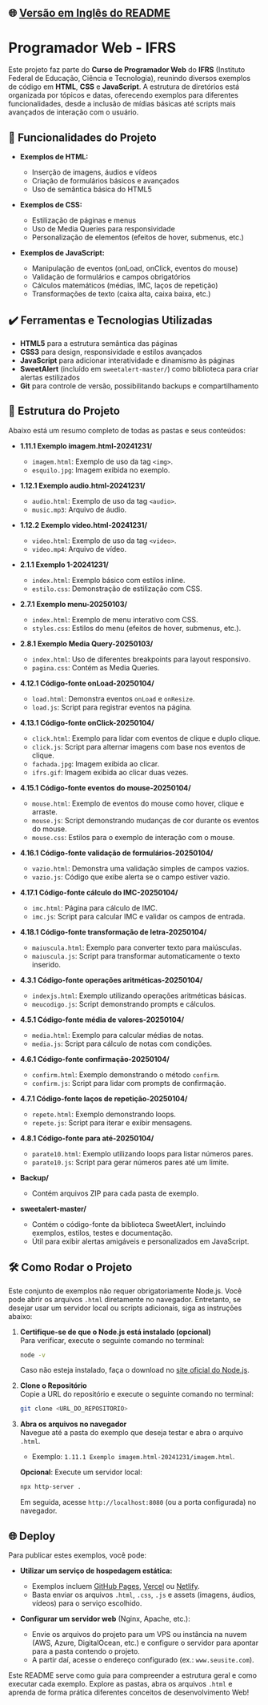 ## 🌐 [Versão em Inglês do README](README_EN.md)

# Programador Web - IFRS

Este projeto faz parte do **Curso de Programador Web** do **IFRS** (Instituto Federal de Educação, Ciência e Tecnologia), reunindo diversos exemplos de código em **HTML**, **CSS** e **JavaScript**. A estrutura de diretórios está organizada por tópicos e datas, oferecendo exemplos para diferentes funcionalidades, desde a inclusão de mídias básicas até scripts mais avançados de interação com o usuário.

## 🔨 Funcionalidades do Projeto

- **Exemplos de HTML:**

    - Inserção de imagens, áudios e vídeos
    - Criação de formulários básicos e avançados
    - Uso de semântica básica do HTML5

- **Exemplos de CSS:**

    - Estilização de páginas e menus
    - Uso de Media Queries para responsividade
    - Personalização de elementos (efeitos de hover, submenus, etc.)

- **Exemplos de JavaScript:**

    - Manipulação de eventos (onLoad, onClick, eventos do mouse)
    - Validação de formulários e campos obrigatórios
    - Cálculos matemáticos (médias, IMC, laços de repetição)
    - Transformações de texto (caixa alta, caixa baixa, etc.)

## ✔️ Ferramentas e Tecnologias Utilizadas

- **HTML5** para a estrutura semântica das páginas
- **CSS3** para design, responsividade e estilos avançados
- **JavaScript** para adicionar interatividade e dinamismo às páginas
- **SweetAlert** (incluído em `sweetalert-master/`) como biblioteca para criar alertas estilizados
- **Git** para controle de versão, possibilitando backups e compartilhamento

## 📁 Estrutura do Projeto

Abaixo está um resumo completo de todas as pastas e seus conteúdos:

- **1.11.1 Exemplo imagem.html-20241231/**
    - `imagem.html`: Exemplo de uso da tag `<img>`.
    - `esquilo.jpg`: Imagem exibida no exemplo.

- **1.12.1 Exemplo audio.html-20241231/**
    - `audio.html`: Exemplo de uso da tag `<audio>`.
    - `music.mp3`: Arquivo de áudio.

- **1.12.2 Exemplo video.html-20241231/**
    - `video.html`: Exemplo de uso da tag `<video>`.
    - `video.mp4`: Arquivo de vídeo.

- **2.1.1 Exemplo 1-20241231/**
    - `index.html`: Exemplo básico com estilos inline.
    - `estilo.css`: Demonstração de estilização com CSS.

- **2.7.1 Exemplo menu-20250103/**
    - `index.html`: Exemplo de menu interativo com CSS.
    - `styles.css`: Estilos do menu (efeitos de hover, submenus, etc.).

- **2.8.1 Exemplo Media Query-20250103/**
    - `index.html`: Uso de diferentes breakpoints para layout responsivo.
    - `pagina.css`: Contém as Media Queries.

- **4.12.1 Código-fonte onLoad-20250104/**
    - `load.html`: Demonstra eventos `onLoad` e `onResize`.
    - `load.js`: Script para registrar eventos na página.

- **4.13.1 Código-fonte onClick-20250104/**
    - `click.html`: Exemplo para lidar com eventos de clique e duplo clique.
    - `click.js`: Script para alternar imagens com base nos eventos de clique.
    - `fachada.jpg`: Imagem exibida ao clicar.
    - `ifrs.gif`: Imagem exibida ao clicar duas vezes.

- **4.15.1 Código-fonte eventos do mouse-20250104/**
    - `mouse.html`: Exemplo de eventos do mouse como hover, clique e arraste.
    - `mouse.js`: Script demonstrando mudanças de cor durante os eventos do mouse.
    - `mouse.css`: Estilos para o exemplo de interação com o mouse.

- **4.16.1 Código-fonte validação de formulários-20250104/**
    - `vazio.html`: Demonstra uma validação simples de campos vazios.
    - `vazio.js`: Código que exibe alerta se o campo estiver vazio.

- **4.17.1 Código-fonte cálculo do IMC-20250104/**
    - `imc.html`: Página para cálculo de IMC.
    - `imc.js`: Script para calcular IMC e validar os campos de entrada.

- **4.18.1 Código-fonte transformação de letra-20250104/**
    - `maiuscula.html`: Exemplo para converter texto para maiúsculas.
    - `maiuscula.js`: Script para transformar automaticamente o texto inserido.

- **4.3.1 Código-fonte operações aritméticas-20250104/**
    - `indexjs.html`: Exemplo utilizando operações aritméticas básicas.
    - `meucodigo.js`: Script demonstrando prompts e cálculos.

- **4.5.1 Código-fonte média de valores-20250104/**
    - `media.html`: Exemplo para calcular médias de notas.
    - `media.js`: Script para cálculo de notas com condições.

- **4.6.1 Código-fonte confirmação-20250104/**
    - `confirm.html`: Exemplo demonstrando o método `confirm`.
    - `confirm.js`: Script para lidar com prompts de confirmação.

- **4.7.1 Código-fonte laços de repetição-20250104/**
    - `repete.html`: Exemplo demonstrando loops.
    - `repete.js`: Script para iterar e exibir mensagens.

- **4.8.1 Código-fonte para até-20250104/**
    - `parate10.html`: Exemplo utilizando loops para listar números pares.
    - `parate10.js`: Script para gerar números pares até um limite.

- **Backup/**
    - Contém arquivos ZIP para cada pasta de exemplo.

- **sweetalert-master/**
    - Contém o código-fonte da biblioteca SweetAlert, incluindo exemplos, estilos, testes e documentação.
    - Útil para exibir alertas amigáveis e personalizados em JavaScript.

## 🛠️ Como Rodar o Projeto

Este conjunto de exemplos não requer obrigatoriamente Node.js. Você pode abrir os arquivos `.html` diretamente no navegador. Entretanto, se desejar usar um servidor local ou scripts adicionais, siga as instruções abaixo:

1. **Certifique-se de que o Node.js está instalado (opcional)**\
   Para verificar, execute o seguinte comando no terminal:

   ```bash
   node -v
   ```

   Caso não esteja instalado, faça o download no [site oficial do Node.js](https://nodejs.org/).

2. **Clone o Repositório**\
   Copie a URL do repositório e execute o seguinte comando no terminal:

   ```bash
   git clone <URL_DO_REPOSITORIO>
   ```

3. **Abra os arquivos no navegador**\
   Navegue até a pasta do exemplo que deseja testar e abra o arquivo `.html`.

    - Exemplo: `1.11.1 Exemplo imagem.html-20241231/imagem.html`.

   **Opcional**: Execute um servidor local:

   ```bash
   npx http-server .
   ```

   Em seguida, acesse `http://localhost:8080` (ou a porta configurada) no navegador.

## 🌐 Deploy

Para publicar estes exemplos, você pode:

- **Utilizar um serviço de hospedagem estática:**

    - Exemplos incluem [GitHub Pages](https://pages.github.com/), [Vercel](https://vercel.com/) ou [Netlify](https://www.netlify.com/).
    - Basta enviar os arquivos `.html`, `.css`, `.js` e assets (imagens, áudios, vídeos) para o serviço escolhido.

- **Configurar um servidor web** (Nginx, Apache, etc.):

    - Envie os arquivos do projeto para um VPS ou instância na nuvem (AWS, Azure, DigitalOcean, etc.) e configure o servidor para apontar para a pasta contendo o projeto.
    - A partir daí, acesse o endereço configurado (ex.: `www.seusite.com`).

Este README serve como guia para compreender a estrutura geral e como executar cada exemplo. Explore as pastas, abra os arquivos `.html` e aprenda de forma prática diferentes conceitos de desenvolvimento Web!

